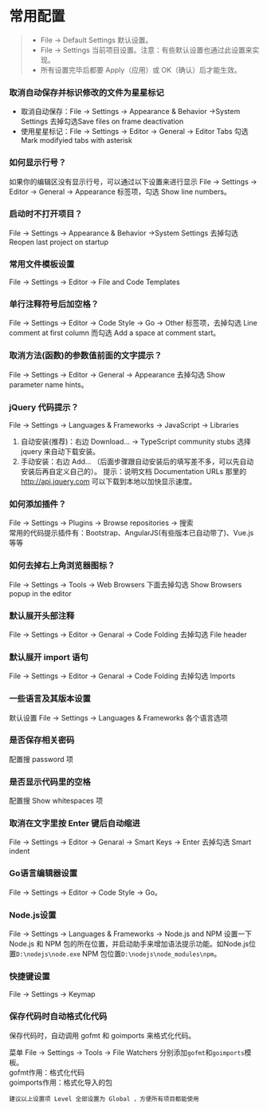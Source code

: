 # 常用配置

> - File -> Default Settings 默认设置。
> - File -> Settings 当前项目设置。注意：有些默认设置也通过此设置来实现。
> - 所有设置完毕后都要 Apply（应用）或 OK（确认）后才能生效。

### 取消自动保存并标识修改的文件为星星标记

- 取消自动保存：File -> Settings -> Appearance & Behavior ->System Settings 去掉勾选Save files on frame deactivation
- 使用星星标记：File -> Settings -> Editor -> General -> Editor Tabs 勾选Mark modifyied tabs with asterisk

### 如何显示行号？

如果你的编辑区没有显示行号，可以通过以下设置来进行显示 File -> Settings -> Editor -> General -> Appearance 标签项，勾选 Show line numbers。

### 启动时不打开项目？

File -> Settings -> Appearance & Behavior ->System Settings 去掉勾选Reopen last project on startup

### 常用文件模板设置

File -> Settings -> Editor -> File and Code Templates

### 单行注释符号后加空格？

File -> Settings -> Editor -> Code Style -> Go -> Other 标签项，去掉勾选 Line comment at first column 而勾选 Add a space at comment start。

### 取消方法(函数)的参数值前面的文字提示？

File -> Settings -> Editor -> General -> Appearance 去掉勾选 Show parameter name hints。

### jQuery 代码提示？

File -> Settings -> Languages & Frameworks -> JavaScript -> Libraries
1. 自动安装(推荐)：右边 Download... -> TypeScript community stubs 选择 jquery 来自动下载安装。
2. 手动安装：右边 Add... （后面步骤跟自动安装后的填写差不多，可以先自动安装后再自定义自己的）。
提示：说明文档 Documentation URLs 那里的 http://api.jquery.com 可以下载到本地以加快显示速度。

### 如何添加插件？

File -> Settings -> Plugins -> Browse repositories -> 搜索  
常用的代码提示插件有：Bootstrap、AngularJS(有些版本已自动带了)、Vue.js 等等

### 如何去掉右上角浏览器图标？

File -> Settings -> Tools -> Web Browsers 下面去掉勾选 Show Browsers popup in the editor

### 默认展开头部注释

File -> Settings -> Editor -> Genaral -> Code Folding 去掉勾选 File header

### 默认展开 import 语句

File -> Settings -> Editor -> Genaral -> Code Folding 去掉勾选 Imports

### 一些语言及其版本设置

默认设置 File -> Settings -> Languages & Frameworks 各个语言选项

### 是否保存相关密码

配置搜 password 项

### 是否显示代码里的空格

配置搜 Show whitespaces 项

### 取消在文字里按 Enter 键后自动缩进

File -> Settings -> Editor -> Genaral -> Smart Keys -> Enter 去掉勾选 Smart indent

### Go语言编辑器设置

File -> Settings -> Editor -> Code Style -> Go。

### Node.js设置

File -> Settings -> Languages & Frameworks -> Node.js and NPM 设置一下 Node.js 和 NPM 包的所在位置，并启动助手来增加语法提示功能。如Node.js位置`D:\nodejs\node.exe` NPM 包位置`D:\nodejs\node_modules\npm`。

### 快捷键设置

File -> Settings -> Keymap

### 保存代码时自动格式化代码

保存代码时，自动调用 gofmt 和 goimports 来格式化代码。  

菜单 File -> Settings -> Tools -> File Watchers 分别添加`gofmt`和`goimports`模板。  
gofmt作用：格式化代码  
goimports作用：格式化导入的包  

`建议以上设置项 Level 全部设置为 Global ，方便所有项目都能使用`
